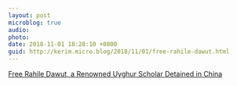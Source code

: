 ```yaml
---
layout: post
microblog: true
audio: 
photo: 
date: 2018-11-01 18:28:10 +0800
guid: http://kerim.micro.blog/2018/11/01/free-rahile-dawut.html
---
```

[Free Rahile Dawut, a Renowned Uyghur Scholar Detained in China](http://salsa4.salsalabs.com/o/50943/p/dia/action4/common/public/?action_KEY=25616)

